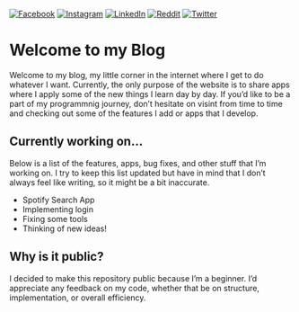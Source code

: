 [![Facebook](https://img.shields.io/badge/Facebook-%231877F2.svg?style=for-the-badge&logo=Facebook&logoColor=white)](https://www.facebook.com/alonso284/)
[![Instagram](https://img.shields.io/badge/Instagram-%23E4405F.svg?style=for-the-badge&logo=Instagram&logoColor=white)](https://www.instagram.com/alonso_284/)
[![LinkedIn](https://img.shields.io/badge/linkedin-%230077B5.svg?style=for-the-badge&logo=linkedin&logoColor=white)](https://www.linkedin.com/in/alonso-huerta-929903205/)
[![Reddit](https://img.shields.io/badge/Reddit-FF4500?style=for-the-badge&logo=reddit&logoColor=white)](https://www.reddit.com/user/alonso284)
[![Twitter](https://img.shields.io/badge/Twitter-%231DA1F2.svg?style=for-the-badge&logo=Twitter&logoColor=white)](https://twitter.com/Alonso_284)

# Welcome to my Blog

Welcome to my blog, my little corner in the internet where I get to do whatever I want. Currently, the only purpose of the website is to share apps where I apply some of the new things I learn day by day. If you’d like to be a part of my programmnig journey, don’t hesitate on visint from time to time and checking out some of the features I add or apps that I develop.

## Currently working on…

Below is a list of the features, apps, bug fixes, and other stuff that I’m working on. I try to keep this list updated but have in mind that I don’t always feel like writing, so it might be a bit inaccurate.

- Spotify Search App
- Implementing login
- Fixing some tools
- Thinking of new ideas!

## Why is it public?

I decided to make this repository public because I’m a beginner. I’d appreciate any feedback on my code, whether that be on structure, implementation, or overall efficiency.

